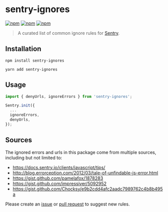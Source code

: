# sentry-ignores

[![npm](https://img.shields.io/npm/v/sentry-ignores.svg)](https://www.npmjs.com/package/sentry-ignores)
[![npm](https://img.shields.io/npm/types/sentry-ignores.svg)](https://www.npmjs.com/package/sentry-ignores)
[![npm](https://img.shields.io/npm/l/sentry-ignores.svg)](https://www.npmjs.com/package/sentry-ignores)

> A curated list of common ignore rules for [Sentry](https://docs.sentry.io/platforms/javascript/).


## Installation

```
npm install sentry-ignores
```

```
yarn add sentry-ignores
```


## Usage

```js
import { denyUrls, ignoreErrors } from 'sentry-ignores';

Sentry.init({
  ...
  ignoreErrors,
  denyUrls,
});
```


## Sources

The ignored errors and urls in this package come from multiple sources, including but not limited to:

 - https://docs.sentry.io/clients/javascript/tips/
 - http://blog.errorception.com/2012/03/tale-of-unfindable-js-error.html
 - https://gist.github.com/pamelafox/1878283
 - https://gist.github.com/impressiver/5092952
 - https://gist.github.com/Chocksy/e9b2cdd4afc2aadc7989762c4b8b495a

Please create an [issue](https://github.com/fdev/sentry-ignores/issues/new) or [pull request](https://github.com/fdev/sentry-ignores/pulls) to suggest new rules.
